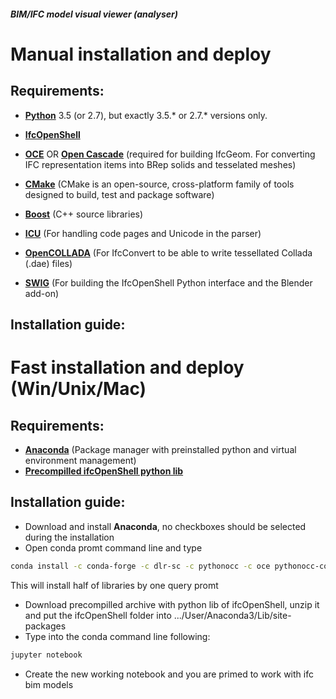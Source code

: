 ##### BIM/IFC model visual viewer (analyser)

# Manual installation and deploy
## Requirements: 

- **[Python](https://www.python.org/downloads/)**  3.5 (or 2.7), but exactly 3.5.* or 2.7.* versions only.

- **[IfcOpenShell](https://github.com/IfcOpenShell/IfcOpenShell)**

- **[OCE](https://github.com/tpaviot/oce)** OR **[Open Cascade](http://www.opencascade.org/getocc/download/loadocc/)** (required for building IfcGeom. For converting IFC representation items into BRep solids and tesselated meshes)

- **[CMake](https://cmake.org/download/)** (CMake is an open-source, cross-platform family of tools designed to build, test and package software)

- **[Boost](https://dl.bintray.com/boostorg/release/1.65.1/source/)** (C++ source libraries)

- **[ICU](http://site.icu-project.org/download)** (For handling code pages and Unicode in the parser)

- **[OpenCOLLADA](https://github.com/khronosGroup/OpenCOLLADA/)** (For IfcConvert to be able to write tessellated Collada (.dae) files)

- **[SWIG](http://www.swig.org/download.html)** (For building the IfcOpenShell Python interface and the Blender add-on)

## Installation guide:

# Fast installation and deploy (Win/Unix/Mac)

## Requirements:
- **[Anaconda](https://www.anaconda.com/download/)** (Package manager with preinstalled python and virtual environment management)
- **[Precompilled ifcOpenShell python lib](https://github.com/Luccifer/GoodDay/blob/master/src/ifcopenshell.zip)**

## Installation guide:
- Download and install **Anaconda**, no checkboxes should be selected during the installation
- Open conda promt command line and type 
```bash
conda install -c conda-forge -c dlr-sc -c pythonocc -c oce pythonocc-core==0.18 python=3
```
This will install half of libraries by one query promt
- Download precompilled archive with python lib of ifcOpenShell, unzip it and put the ifcOpenShell folder into .../User/Anaconda3/Lib/site-packages
- Type into the conda command line following:
```bash
jupyter notebook
```
- Create the new working notebook and you are primed to work with ifc bim models

